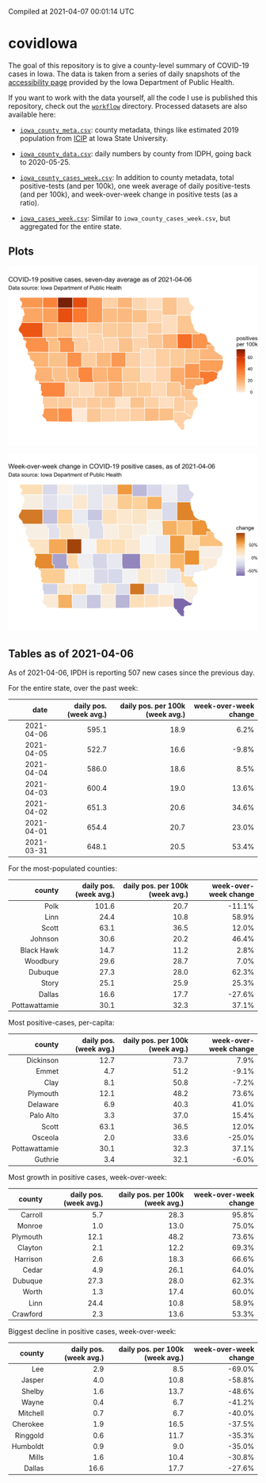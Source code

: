 Compiled at 2021-04-07 00:01:14 UTC

<!-- README.md is generated from README.Rmd. Please edit that file -->

# covidIowa

<!-- badges: start -->

<!-- badges: end -->

The goal of this repository is to give a county-level summary of
COVID-19 cases in Iowa. The data is taken from a series of daily
snapshots of the [accessibility
page](https://coronavirus.iowa.gov/pages/access) provided by the Iowa
Department of Public Health.

If you want to work with the data yourself, all the code I use is
published this repository, check out the [`workflow`](workflow)
directory. Processed datasets are also available here:

  - [`iowa_county_meta.csv`](https://raw.githubusercontent.com/ijlyttle/covidIowa/master/workflow/data/99-publish/iowa_county_meta.csv):
    county metadata, things like estimated 2019 population from
    [ICIP](https://www.icip.iastate.edu/tables/population/counties-estimates)
    at Iowa State University.

  - [`iowa_county_data.csv`](https://raw.githubusercontent.com/ijlyttle/covidIowa/master/workflow/data/99-publish/iowa_county_data.csv):
    daily numbers by county from IDPH, going back to 2020-05-25.

  - [`iowa_county_cases_week.csv`](https://raw.githubusercontent.com/ijlyttle/covidIowa/master/workflow/data/99-publish/iowa_county_data.csv):
    In addition to county metadata, total positive-tests (and per 100k),
    one week average of daily positive-tests (and per 100k), and
    week-over-week change in positive tests (as a ratio).

  - [`iowa_cases_week.csv`](https://raw.githubusercontent.com/ijlyttle/covidIowa/master/workflow/data/99-publish/iowa_cases_week.csv):
    Similar to `iowa_county_cases_week.csv`, but aggregated for the
    entire state.

## Plots

![](workflow/data/99-publish/iowa_cases.png)

![](workflow/data/99-publish/iowa_change.png)

## Tables as of 2021-04-06

As of 2021-04-06, IPDH is reporting 507 new cases since the previous
day.

For the entire state, over the past week:

|       date | daily pos. (week avg.) | daily pos. per 100k (week avg.) | week-over-week change |
| ---------: | ---------------------: | ------------------------------: | --------------------: |
| 2021-04-06 |                  595.1 |                            18.9 |                  6.2% |
| 2021-04-05 |                  522.7 |                            16.6 |                \-9.8% |
| 2021-04-04 |                  586.0 |                            18.6 |                  8.5% |
| 2021-04-03 |                  600.4 |                            19.0 |                 13.6% |
| 2021-04-02 |                  651.3 |                            20.6 |                 34.6% |
| 2021-04-01 |                  654.4 |                            20.7 |                 23.0% |
| 2021-03-31 |                  648.1 |                            20.5 |                 53.4% |

For the most-populated counties:

|        county | daily pos. (week avg.) | daily pos. per 100k (week avg.) | week-over-week change |
| ------------: | ---------------------: | ------------------------------: | --------------------: |
|          Polk |                  101.6 |                            20.7 |               \-11.1% |
|          Linn |                   24.4 |                            10.8 |                 58.9% |
|         Scott |                   63.1 |                            36.5 |                 12.0% |
|       Johnson |                   30.6 |                            20.2 |                 46.4% |
|    Black Hawk |                   14.7 |                            11.2 |                  2.8% |
|      Woodbury |                   29.6 |                            28.7 |                  7.0% |
|       Dubuque |                   27.3 |                            28.0 |                 62.3% |
|         Story |                   25.1 |                            25.9 |                 25.3% |
|        Dallas |                   16.6 |                            17.7 |               \-27.6% |
| Pottawattamie |                   30.1 |                            32.3 |                 37.1% |

Most positive-cases, per-capita:

|        county | daily pos. (week avg.) | daily pos. per 100k (week avg.) | week-over-week change |
| ------------: | ---------------------: | ------------------------------: | --------------------: |
|     Dickinson |                   12.7 |                            73.7 |                  7.9% |
|         Emmet |                    4.7 |                            51.2 |                \-9.1% |
|          Clay |                    8.1 |                            50.8 |                \-7.2% |
|      Plymouth |                   12.1 |                            48.2 |                 73.6% |
|      Delaware |                    6.9 |                            40.3 |                 41.0% |
|     Palo Alto |                    3.3 |                            37.0 |                 15.4% |
|         Scott |                   63.1 |                            36.5 |                 12.0% |
|       Osceola |                    2.0 |                            33.6 |               \-25.0% |
| Pottawattamie |                   30.1 |                            32.3 |                 37.1% |
|       Guthrie |                    3.4 |                            32.1 |                \-6.0% |

Most growth in positive cases, week-over-week:

|   county | daily pos. (week avg.) | daily pos. per 100k (week avg.) | week-over-week change |
| -------: | ---------------------: | ------------------------------: | --------------------: |
|  Carroll |                    5.7 |                            28.3 |                 95.8% |
|   Monroe |                    1.0 |                            13.0 |                 75.0% |
| Plymouth |                   12.1 |                            48.2 |                 73.6% |
|  Clayton |                    2.1 |                            12.2 |                 69.3% |
| Harrison |                    2.6 |                            18.3 |                 66.6% |
|    Cedar |                    4.9 |                            26.1 |                 64.0% |
|  Dubuque |                   27.3 |                            28.0 |                 62.3% |
|    Worth |                    1.3 |                            17.4 |                 60.0% |
|     Linn |                   24.4 |                            10.8 |                 58.9% |
| Crawford |                    2.3 |                            13.6 |                 53.3% |

Biggest decline in positive cases, week-over-week:

|   county | daily pos. (week avg.) | daily pos. per 100k (week avg.) | week-over-week change |
| -------: | ---------------------: | ------------------------------: | --------------------: |
|      Lee |                    2.9 |                             8.5 |               \-69.0% |
|   Jasper |                    4.0 |                            10.8 |               \-58.8% |
|   Shelby |                    1.6 |                            13.7 |               \-48.6% |
|    Wayne |                    0.4 |                             6.7 |               \-41.2% |
| Mitchell |                    0.7 |                             6.7 |               \-40.0% |
| Cherokee |                    1.9 |                            16.5 |               \-37.5% |
| Ringgold |                    0.6 |                            11.7 |               \-35.3% |
| Humboldt |                    0.9 |                             9.0 |               \-35.0% |
|    Mills |                    1.6 |                            10.4 |               \-30.8% |
|   Dallas |                   16.6 |                            17.7 |               \-27.6% |
